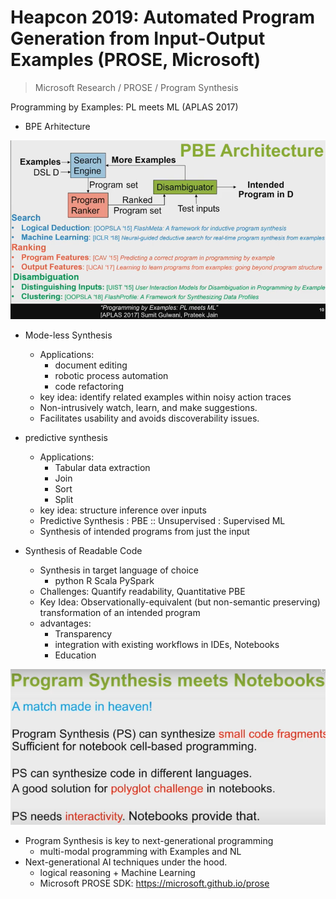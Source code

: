 # Heapcon 2019: Automated  Program Generation from Input-Output Examples (PROSE, Microsoft)

> Microsoft Research / PROSE / Program Synthesis

Programming by Examples: PL meets ML (APLAS 2017)

- BPE Arhitecture

![image-20200827222803107](2020-08-27-093727.assets/image-20200827222803107.png)

- Mode-less Synthesis
  - Applications:
    - document editing
    - robotic process automation
    - code refactoring
  - key idea: identify related examples within noisy action traces
  - Non-intrusively watch, learn, and make suggestions.
  - Facilitates usability and avoids discoverability issues.
- predictive synthesis
  - Applications:
    - Tabular data extraction
    - Join
    - Sort
    - Split
  - key idea: structure inference over inputs
  - Predictive Synthesis : PBE :: Unsupervised : Supervised ML
  - Synthesis of intended programs from just the input

- Synthesis of Readable Code
  - Synthesis in target language of choice
    - python R Scala PySpark
  - Challenges: Quantify readability, Quantitative PBE
  - Key Idea: Observationally-equivalent (but non-semantic preserving) transformation of an intended program
  - advantages: 
    - Transparency
    - integration with existing workflows in IDEs, Notebooks
    - Education

![image-20200827224745584](2020-08-27-093727.assets/image-20200827224745584.png)

- Program Synthesis is key to next-generational programming
  - multi-modal programming with Examples and NL
- Next-generational AI techniques under the hood.
  - logical reasoning + Machine Learning
  - Microsoft PROSE SDK: https://microsoft.github.io/prose

